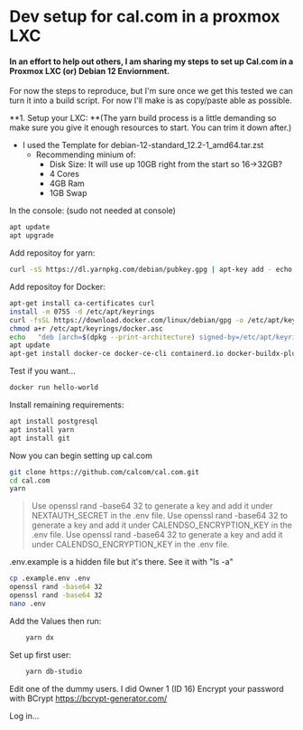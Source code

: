 # Dev setup for cal.com in a proxmox LXC
#### In an effort to help out others, I am sharing my steps to set up Cal.com in a Proxmox LXC (or) Debian 12 Enviornment.

For now the steps to reproduce, but I'm sure once we get this tested we can turn it into a build script. For now I'll make is as copy/paste able as possible.

**1. Setup your LXC: **(The yarn build process is a little demanding so make sure you give it enough resources to start. You can trim it down after.)
- I used the Template for debian-12-standard_12.2-1_amd64.tar.zst
  - Recommending minium of:
    - Disk Size: It will use up 10GB right from the start so 16->32GB?
    - 4 Cores
    - 4GB Ram
    - 1GB Swap

In the console: (sudo not needed at console)     
```bash
apt update
apt upgrade
```
Add repositoy for yarn:     
```bash
curl -sS https://dl.yarnpkg.com/debian/pubkey.gpg | apt-key add - echo "deb https://dl.yarnpkg.com/debian/ stable main" | tee /etc/apt/sources.list.d/yarn.list
```
Add repositoy for Docker:
```bash
apt-get install ca-certificates curl
install -m 0755 -d /etc/apt/keyrings
curl -fsSL https://download.docker.com/linux/debian/gpg -o /etc/apt/keyrings/docker.asc
chmod a+r /etc/apt/keyrings/docker.asc
echo   "deb [arch=$(dpkg --print-architecture) signed-by=/etc/apt/keyrings/docker.asc] https://download.docker.com/linux/debian \ $(. /etc/os-release && echo "$VERSION_CODENAME") stable" |   tee /etc/apt/sources.list.d/docker.list > /dev/null
apt update
apt-get install docker-ce docker-ce-cli containerd.io docker-buildx-plugin docker-compose-plugin
```
Test if you want...
```bash
docker run hello-world
```
Install remaining requirements:
```bash
apt install postgresql
apt install yarn
apt install git
```
Now you can begin setting up cal.com
```bash
git clone https://github.com/calcom/cal.com.git
cd cal.com
yarn
```
> Use openssl rand -base64 32 to generate a key and add it under NEXTAUTH_SECRET in the .env file.
    Use openssl rand -base64 32 to generate a key and add it under CALENDSO_ENCRYPTION_KEY in the .env file.    Use openssl rand -base64 32 to generate a key and add it under CALENDSO_ENCRYPTION_KEY in the .env file.
	
.env.example is a hidden file but it's there.  See it with "ls -a"
```bash
cp .example.env .env
openssl rand -base64 32
openssl rand -base64 32
nano .env
```
Add the Values then run:
```bash
    yarn dx
```
Set up first user:
```bash
    yarn db-studio
```
Edit one of the dummy users. I did Owner 1 (ID 16) 
Encrypt your password with BCrypt https://bcrypt-generator.com/

Log in...

